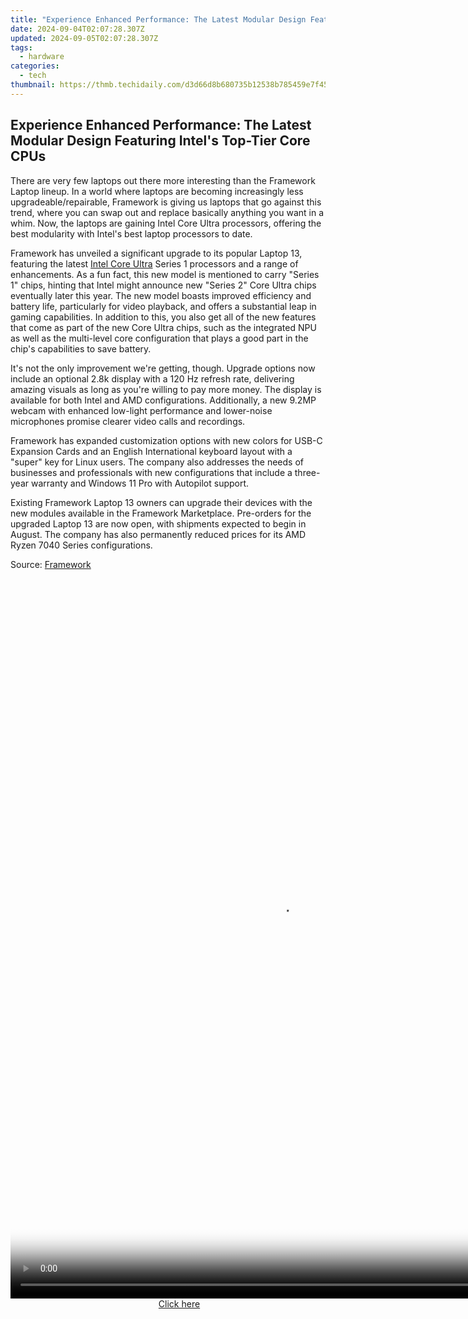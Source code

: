 ```yaml
---
title: "Experience Enhanced Performance: The Latest Modular Design Featuring Intel's Top-Tier Core CPUs"
date: 2024-09-04T02:07:28.307Z
updated: 2024-09-05T02:07:28.307Z
tags:
  - hardware
categories:
  - tech
thumbnail: https://thmb.techidaily.com/d3d66d8b680735b12538b785459e7f45b24c283f5d64f2076c6321e51a771e5e.jpg
---
```


## Experience Enhanced Performance: The Latest Modular Design Featuring Intel's Top-Tier Core CPUs

There are very few laptops out there more interesting than the Framework Laptop lineup. In a world where laptops are becoming increasingly less upgradeable/repairable, Framework is giving us laptops that go against this trend, where you can swap out and replace basically anything you want in a whim. Now, the laptops are gaining Intel Core Ultra processors, offering the best modularity with Intel's best laptop processors to date.

 Framework has unveiled a significant upgrade to its popular Laptop 13, featuring the latest [Intel Core Ultra](https://facebook-video-content.techidaily.com/elevate-your-profiles-visual-appeal-for-2024/) Series 1 processors and a range of enhancements. As a fun fact, this new model is mentioned to carry "Series 1" chips, hinting that Intel might announce new "Series 2" Core Ultra chips eventually later this year. The new model boasts improved efficiency and battery life, particularly for video playback, and offers a substantial leap in gaming capabilities. In addition to this, you also get all of the new features that come as part of the new Core Ultra chips, such as the integrated NPU as well as the multi-level core configuration that plays a good part in the chip's capabilities to save battery.

 It's not the only improvement we're getting, though. Upgrade options now include an optional 2.8k display with a 120 Hz refresh rate, delivering amazing visuals as long as you're willing to pay more money. The display is available for both Intel and AMD configurations. Additionally, a new 9.2MP webcam with enhanced low-light performance and lower-noise microphones promise clearer video calls and recordings.

 Framework has expanded customization options with new colors for USB-C Expansion Cards and an English International keyboard layout with a "super" key for Linux users. The company also addresses the needs of businesses and professionals with new configurations that include a three-year warranty and Windows 11 Pro with Autopilot support.

 Existing Framework Laptop 13 owners can upgrade their devices with the new modules available in the Framework Marketplace. Pre-orders for the upgraded Laptop 13 are now open, with shipments expected to begin in August. The company has also permanently reduced prices for its AMD Ryzen 7040 Series configurations.

 Source: [Framework](https://frame.work/blog/introducing-the-new-framework-laptop-13-with-intel-core-ultra-series-1-processors)

<ins class="adsbygoogle"
     style="display:block"
     data-ad-format="autorelaxed"
     data-ad-client="ca-pub-7571918770474297"
     data-ad-slot="1223367746"></ins>



<ins class="adsbygoogle"
     style="display:block"
     data-ad-client="ca-pub-7571918770474297"
     data-ad-slot="8358498916"
     data-ad-format="auto"
     data-full-width-responsive="true"></ins>



<!-- affiliate ads begin -->
<span id="1542129">
					<video width="864" height="1152" style="cursor:pointer"
           poster="//a.impactradius-go.com/display-clicktoplayimage/1542129.png"
           onclick="if(!this.playClicked){this.play();this.setAttribute('controls',true);this.playClicked=true;}">
	   <source src="//a.impactradius-go.com/display-ad/16836-1542129">
	   <img src="//a.impactradius-go.com/display-clicktoplayimage/1542129.png" style="border: none; height: 100%; width: 100%; object-fit: contain">
	</video>
	<div style="width:540px;text-align:center"><a href="javascript:window.open(decodeURIComponent('https%3A%2F%2F25home.pxf.io%2Fc%2F5597632%2F1542129%2F16836'), '_blank');void(0);">Click here</a></div>
</span>
<img height="0" width="0" src="https://imp.pxf.io/i/5597632/1542129/16836" style="position:absolute;visibility:hidden;" border="0" />
<!-- affiliate ads end -->